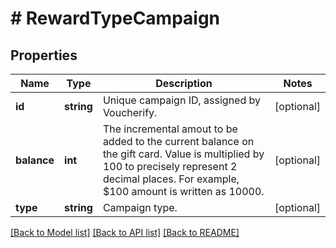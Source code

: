 # # RewardTypeCampaign

## Properties

Name | Type | Description | Notes
------------ | ------------- | ------------- | -------------
**id** | **string** | Unique campaign ID, assigned by Voucherify. | [optional]
**balance** | **int** | The incremental amout to be added to the current balance on the gift card. Value is multiplied by 100 to precisely represent 2 decimal places. For example, $100 amount is written as 10000. | [optional]
**type** | **string** | Campaign type. | [optional]

[[Back to Model list]](../../README.md#models) [[Back to API list]](../../README.md#endpoints) [[Back to README]](../../README.md)
